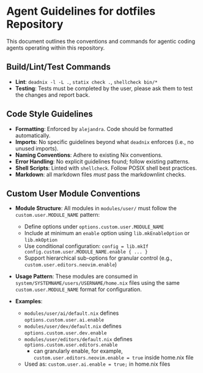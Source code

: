 # Agent Guidelines for dotfiles Repository

This document outlines the conventions and commands for agentic coding agents
operating within this repository.

## Build/Lint/Test Commands

* **Lint**: `deadnix -l -L .`, `statix check .`, `shellcheck bin/*`
* **Testing**: Tests must be completed by the user, please ask them to test
  the changes and report back.

## Code Style Guidelines

* **Formatting**: Enforced by `alejandra`. Code should be formatted
  automatically.
* **Imports**: No specific guidelines beyond what `deadnix` enforces (i.e., no
  unused imports).
* **Naming Conventions**: Adhere to existing Nix conventions.
* **Error Handling**: No explicit guidelines found; follow existing patterns.
* **Shell Scripts**: Linted with `shellcheck`. Follow POSIX shell best
  practices.
* **Markdown**: all markdown files *must* pass the markdownlint checks.

## Custom User Module Conventions

* **Module Structure**: All modules in `modules/user/` must
  follow the `custom.user.MODULE_NAME` pattern:
    * Define options under `options.custom.user.MODULE_NAME`
    * Include at minimum an `enable` option using `lib.mkEnableOption` or
      `lib.mkOption`
    * Use conditional configuration:
      `config = lib.mkIf config.custom.user.MODULE_NAME.enable { ... }`
    * Support hierarchical sub-options for granular control (e.g.,
      `custom.user.editors.neovim.enable`)

* **Usage Pattern**: These modules are consumed in
  `system/SYSTEMNAME/users/USERNAME/home.nix` files using the same
  `custom.user.MODULE_NAME` format for configuration.

* **Examples**:
    * `modules/user/ai/default.nix` defines `options.custom.user.ai.enable`
    * `modules/user/dev/default.nix` defines `options.custom.user.dev.enable`
    * `modules/user/editors/default.nix` defines
      `options.custom.user.editors.enable`
        * can granularly enable, for example,
          `custom.user.editors.neovim.enable = true` inside home.nix file
    * Used as: `custom.user.ai.enable = true;` in home.nix files
